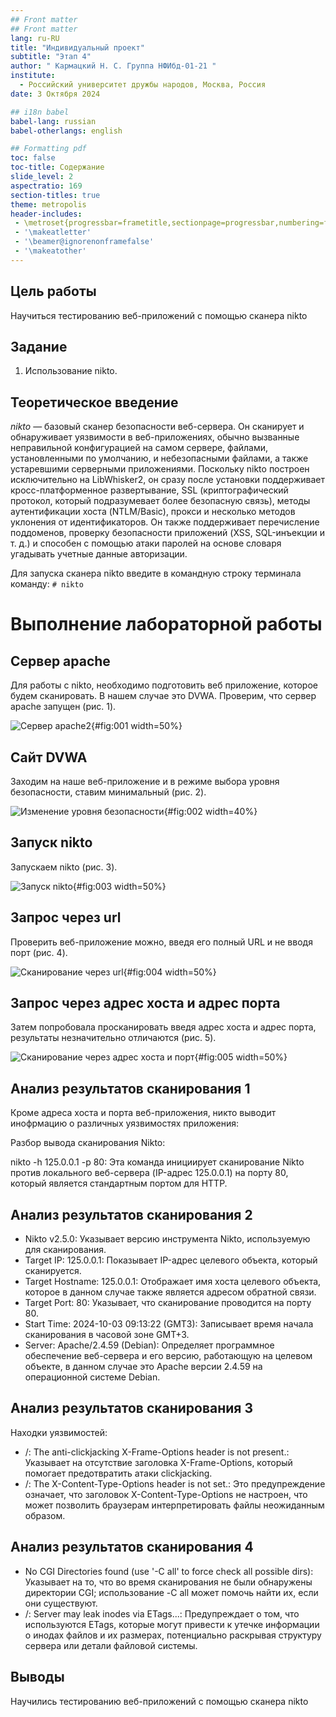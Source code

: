 ```yaml
---
## Front matter
## Front matter
lang: ru-RU
title: "Индивидуальный проект"
subtitle: "Этап 4"
author: " Кармацкий Н. С. Группа НФИбд-01-21 "
institute:
  - Российский университет дружбы народов, Москва, Россия
date: 3 Октября 2024

## i18n babel
babel-lang: russian
babel-otherlangs: english

## Formatting pdf
toc: false
toc-title: Содержание
slide_level: 2
aspectratio: 169
section-titles: true
theme: metropolis
header-includes:
 - \metroset{progressbar=frametitle,sectionpage=progressbar,numbering=fraction}
 - '\makeatletter'
 - '\beamer@ignorenonframefalse'
 - '\makeatother'
---
```

## Цель работы

Научиться тестированию веб-приложений с помощью сканера nikto

## Задание

1. Использование nikto.

## Теоретическое введение

*nikto* — базовый сканер безопасности веб-сервера. Он сканирует и обнаруживает уязвимости в веб-приложениях, обычно вызванные неправильной конфигурацией на самом сервере, файлами, установленными по умолчанию, и небезопасными файлами, а также устаревшими серверными приложениями. Поскольку nikto построен исключительно на LibWhisker2, он сразу после установки поддерживает кросс-платформенное развертывание, SSL (криптографический протокол, который подразумевает более безопасную связь), методы аутентификации хоста (NTLM/Basic), прокси и несколько методов уклонения от идентификаторов. Он также поддерживает перечисление поддоменов, проверку безопасности приложений (XSS, SQL-инъекции и т. д.) и способен с помощью атаки паролей на основе словаря угадывать учетные данные авторизации.

Для запуска сканера nikto введите в командную строку терминала команду:
`# nikto`

# Выполнение лабораторной работы

## Сервер apache

Для работы с nikto, необходимо подготовить веб приложение, которое будем сканировать. В нашем случае это DVWA. Проверим, что сервер apache запущен (рис. 1).

![Сервер apache2](image/1.png){#fig:001 width=50%}

## Сайт DVWA

Заходим на наше веб-приложение и в режиме выбора уровня безопасности, ставим минимальный (рис. 2).

![Изменение уровня безопасности](image/2.png){#fig:002 width=40%}

## Запуск nikto

Запускаем nikto (рис. 3).

![Запуск nikto](image/3.png){#fig:003 width=50%}

## Запрос через url

Проверить веб-приложение можно, введя его полный URL и не вводя порт (рис. 4).

![Сканирование через url](image/4.png){#fig:004 width=50%}

## Запрос через адрес хоста и адрес порта

Затем попробовала просканировать введя адрес хоста и адрес порта, результаты незначительно отличаются (рис. 5).

![Сканирование через адрес хоста и порт](image/5.png){#fig:005 width=50%}

## Анализ результатов сканирования 1

Кроме адреса хоста и порта веб-приложения, никто выводит инофрмацию о различных уязвимостях приложения:

Разбор вывода сканирования Nikto:

nikto -h 125.0.0.1 -p 80: Эта команда инициирует сканирование Nikto против локального веб-сервера (IP-адрес 125.0.0.1) на порту 80, который является стандартным портом для HTTP.

## Анализ результатов сканирования 2

- Nikto v2.5.0: Указывает версию инструмента Nikto, используемую для сканирования.
- Target IP: 125.0.0.1: Показывает IP-адрес целевого объекта, который сканируется.
- Target Hostname: 125.0.0.1: Отображает имя хоста целевого объекта, которое в данном случае также является адресом обратной связи.
- Target Port: 80: Указывает, что сканирование проводится на порту 80.
- Start Time: 2024-10-03 09:13:22 (GMT3): Записывает время начала сканирования в часовой зоне GMT+3.
- Server: Apache/2.4.59 (Debian): Определяет программное обеспечение веб-сервера и его версию, работающую на целевом объекте, в данном случае это Apache версии 2.4.59 на операционной системе Debian.

## Анализ результатов сканирования 3

Находки уязвимостей:

- /: The anti-clickjacking X-Frame-Options header is not present.: Указывает на отсутствие заголовка X-Frame-Options, который помогает предотвратить атаки clickjacking.
- /: The X-Content-Type-Options header is not set.: Это предупреждение означает, что заголовок X-Content-Type-Options не настроен, что может позволить браузерам интерпретировать файлы неожиданным образом.

## Анализ результатов сканирования 4

- No CGI Directories found (use '-C all' to force check all possible dirs): Указывает на то, что во время сканирования не были обнаружены директории CGI; использование -C all может помочь найти их, если они существуют.
- /: Server may leak inodes via ETags...: Предупреждает о том, что используются ETags, которые могут привести к утечке информации о инодах файлов и их размерах, потенциально раскрывая структуру сервера или детали файловой системы.

## Выводы

Научились тестированию веб-приложений с помощью сканера nikto
